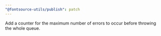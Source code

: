 ```yaml
---
"@fontsource-utils/publish": patch
---
```


Add a counter for the maximum number of errors to occur before throwing the whole queue.
